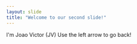 ```yaml
---
layout: slide
title: "Welcome to our second slide!"
---
```

I'm Joao Victor (JV)
Use the left arrow to go back!

